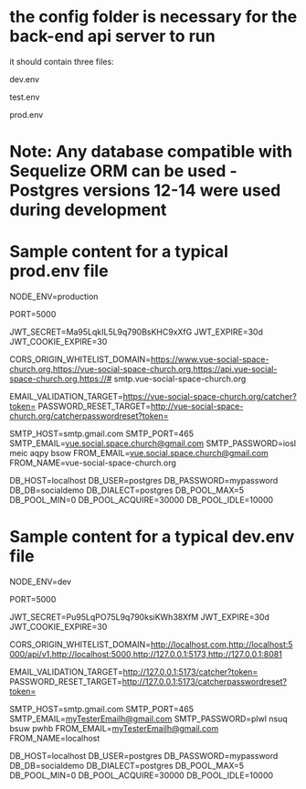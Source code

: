 # the config folder is necessary for the back-end api server to run
it should contain three files:

dev.env

test.env

prod.env

# Note: Any database compatible with Sequelize ORM can be used - Postgres versions 12-14 were used during development

# Sample content for a typical prod.env file 

 NODE_ENV=production
 
 PORT=5000
 
 JWT_SECRET=Ma95LqkIL5L9q790BsKHC9xXfG
 JWT_EXPIRE=30d
 JWT_COOKIE_EXPIRE=30
 
 CORS_ORIGIN_WHITELIST_DOMAIN=https://www.vue-social-space-church.org,https://vue-social-space-church.org,https://api.vue-social-space-church.org,https://# smtp.vue-social-space-church.org
 
 EMAIL_VALIDATION_TARGET=https://vue-social-space-church.org/catcher?token=
 PASSWORD_RESET_TARGET=http://vue-social-space-church.org/catcherpasswordreset?token=
 
 SMTP_HOST=smtp.gmail.com
 SMTP_PORT=465
 SMTP_EMAIL=vue.social.space.church@gmail.com
 SMTP_PASSWORD=iosl meic aqpy bsow
 FROM_EMAIL=vue.social.space.church@gmail.com
 FROM_NAME=vue-social-space-church.org
 
 DB_HOST=localhost
 DB_USER=postgres
 DB_PASSWORD=mypassword
 DB_DB=socialdemo
 DB_DIALECT=postgres
 DB_POOL_MAX=5
 DB_POOL_MIN=0
 DB_POOL_ACQUIRE=30000
 DB_POOL_IDLE=10000



# Sample content for a typical dev.env file 

NODE_ENV=dev

PORT=5000

JWT_SECRET=Pu95LqPO75L9q790ksiKWh38XfM
JWT_EXPIRE=30d
JWT_COOKIE_EXPIRE=30

CORS_ORIGIN_WHITELIST_DOMAIN=http://localhost.com,http://localhost:5000/api/v1,http://localhost:5000,http://127.0.0.1:5173,http://127.0.0.1:8081

EMAIL_VALIDATION_TARGET=http://127.0.0.1:5173/catcher?token=
PASSWORD_RESET_TARGET=http://127.0.0.1:5173/catcherpasswordreset?token=

SMTP_HOST=smtp.gmail.com
SMTP_PORT=465
SMTP_EMAIL=myTesterEmailh@gmail.com
SMTP_PASSWORD=plwl nsuq bsuw pwhb
FROM_EMAIL=myTesterEmailh@gmail.com
FROM_NAME=localhost

DB_HOST=localhost
DB_USER=postgres
DB_PASSWORD=mypassword
DB_DB=socialdemo
DB_DIALECT=postgres
DB_POOL_MAX=5
DB_POOL_MIN=0
DB_POOL_ACQUIRE=30000
DB_POOL_IDLE=10000






